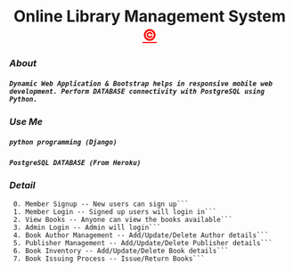 <h1 align="center" >Online Library Management System <a style="color: red;" href="https://simplesnippets.tech/courses/asp-net-with-csharp-programming-dynamic-web-application-development" target="_blank" >&copy;</a></h1>

### *About*   
##### ```Dynamic Web Application & Bootstrap helps in responsive mobile web development. Perform DATABASE connectivity with PostgreSQL using Python.```  

### *Use Me*  
#####    ```python programming (Django)```  
#####     ```PostgreSQL DATABASE (From Heroku)```  

### *Detail*   
     0. Member Signup -- New users can sign up```  
     1. Member Login -- Signed up users will login in```  
     2. View Books -- Anyone can view the books available```  
     3. Admin Login -- Admin will login```  
     4. Book Author Management -- Add/Update/Delete Author details```  
     5. Publisher Management -- Add/Update/Delete Publisher details```  
     6. Book Inventory -- Add/Update/Delete Book details```  
     7. Book Issuing Process -- Issue/Return Books```  
